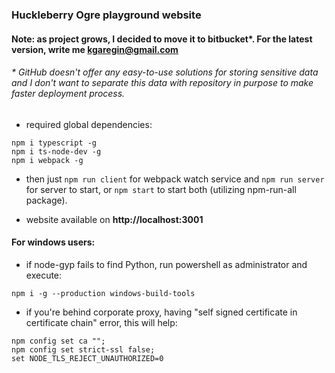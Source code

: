 ### Huckleberry Ogre playground website
#### Note: as project grows, I decided to move it to bitbucket*. For the latest version, write me kgaregin@gmail.com
###### \* GitHub doesn't offer any easy-to-use solutions for storing sensitive data and I don't want to separate this data with repository in purpose to make faster deployment process.

* required global dependencies:
```
npm i typescript -g
npm i ts-node-dev -g
npm i webpack -g
```
* then just ```npm run client``` for webpack watch service and ```npm run server``` for server to start, or ```npm start``` to start both (utilizing npm-run-all package). 

* website available on **http://localhost:3001**

#### For windows users:
* if node-gyp fails to find Python, run powershell as administrator and execute:
```
npm i -g --production windows-build-tools
```
* if you're behind corporate proxy, having "self signed certificate in certificate chain" error, this will help:
```
npm config set ca "";
npm config set strict-ssl false;
set NODE_TLS_REJECT_UNAUTHORIZED=0
```
